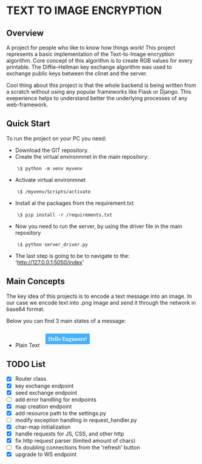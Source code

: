 
# TEXT TO IMAGE ENCRYPTION

## Overview

A project for people who like to know how things work!
This project represents a basic implementation of the Text-to-Image encryption algorithm. Core concept of this algorithm
is to create RGB values for every printable. The Diffie–Hellman key exchange algorithm was used to exchange public keys 
between the clinet and the server.

Cool thing about this project is that the whole backend is being written from a scratch without using any popular frameworks like
Flask or Django. This exeperience helps to understand better the underlying processes of any web-framework.

## Quick Start

To run the project on your PC you need:

- Download the GIT repository.
- Create the virtual environmnet in the main repository:

```#!/bin/bash
    \$ python -m venv myvenv
```

- Activate virtual environmnet

```#!/bin/bash
    \$ /myvenv/Scripts/activate
```

- Install al the packages from the requirement.txt

```#!/bin/bash
    \$ pip install -r /requirements.txt
```

- Now you need to run the server, by using the driver file in the main repository

```#!/bin/bash
    \$ python server_driver.py
```

- The last step is going to be to navigate to the: 'http://127.0.0.1:5050/index'

## Main Concepts

The key idea of this projects is to encode a text message into an image. In our case we encode text into .png image and 
send it through the network in base64 format.

Below you can find 3 main states of a message:

- Plain Text
![plaint_text](/readme_res/first_phase_text.png)

## TODO List

- [x] Router class
- [x] key exchange endpoint
- [x] seed exchange endpoint
- [ ] add error handling for endpoints
- [x] map creation endpoint
- [x] add resource path to the settings.py
- [ ] modify exception handling in request_handler.py
- [x] char-map initialization
- [x] handle requests for JS, CSS, and other http
- [x] fix http request parser (limited amount of chars)
- [ ] fix doubling connections from the 'refresh' button
- [x] upgrade to WS endpoint
